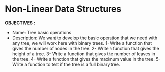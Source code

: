 # Non-Linear Data Structures

**OBJECTIVES :**

- Name: Tree basic operations 
- Description: 
We want to develop the basic operation that we need with any tree, we will work here with binary trees.
1- Write a function that gives the number of nodes in the tree.
2- Write a function that gives the height of a tree.
3- Write a function that gives the number of leaves in the tree.
4- Write a function that gives the maximum value in the tree.
5- Write a function to test if the tree is a full binary tree.
